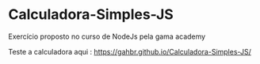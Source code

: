 # Calculadora-Simples-JS
Exercício proposto no curso de NodeJs pela gama academy 

Teste a calculadora aqui : https://gahbr.github.io/Calculadora-Simples-JS/
